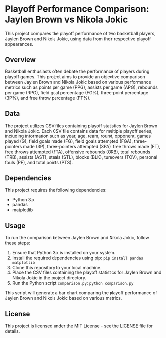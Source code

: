# Playoff Performance Comparison: Jaylen Brown vs Nikola Jokic

This project compares the playoff performance of two basketball players, Jaylen Brown and Nikola Jokic, using data from their respective playoff appearances.

## Overview

Basketball enthusiasts often debate the performance of players during playoff games. This project aims to provide an objective comparison between Jaylen Brown and Nikola Jokic based on various performance metrics such as points per game (PPG), assists per game (APG), rebounds per game (RPG), field goal percentage (FG%), three-point percentage (3P%), and free throw percentage (FT%).

## Data

The project utilizes CSV files containing playoff statistics for Jaylen Brown and Nikola Jokic. Each CSV file contains data for multiple playoff series, including information such as year, age, team, round, opponent, games played (G), field goals made (FG), field goals attempted (FGA), three-pointers made (3P), three-pointers attempted (3PA), free throws made (FT), free throws attempted (FTA), offensive rebounds (ORB), total rebounds (TRB), assists (AST), steals (STL), blocks (BLK), turnovers (TOV), personal fouls (PF), and total points (PTS).

## Dependencies

This project requires the following dependencies:

- Python 3.x
- pandas
- matplotlib

## Usage

To run the comparison between Jaylen Brown and Nikola Jokic, follow these steps:

1. Ensure that Python 3.x is installed on your system.
2. Install the required dependencies using pip:
  ```pip install pandas matplotlib```
4. Clone this repository to your local machine.
5. Place the CSV files containing the playoff statistics for Jaylen Brown and Nikola Jokic in the project directory.
6. Run the Python script `comparison.py`:
```python comparison.py```

This script will generate a bar chart comparing the playoff performance of Jaylen Brown and Nikola Jokic based on various metrics.

## License

This project is licensed under the MIT License - see the [LICENSE](LICENSE) file for details.
